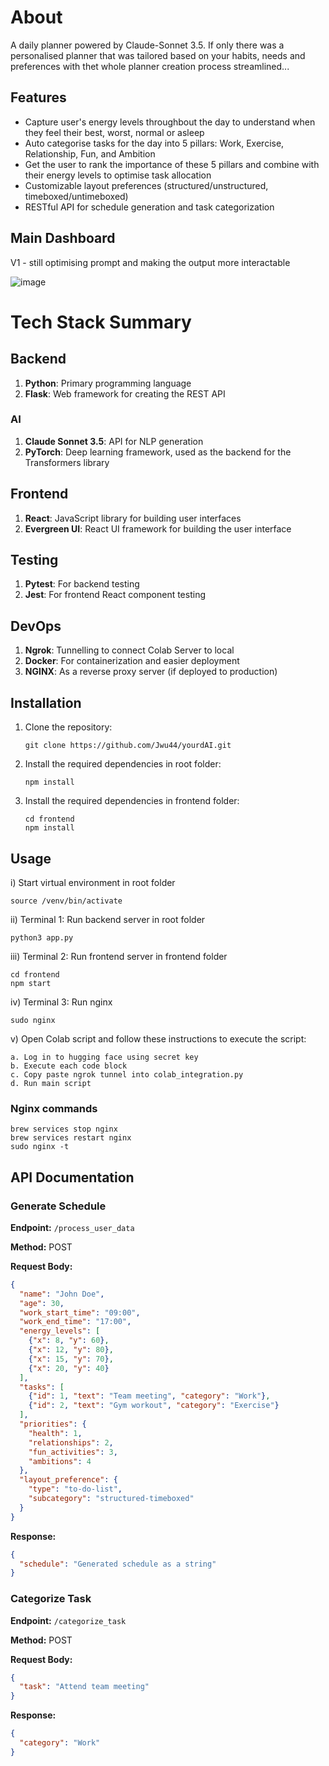 # About

A daily planner powered by Claude-Sonnet 3.5. If only there was a personalised planner that was tailored based on your habits, needs and preferences with thet whole planner creation process streamlined...

## Features

- Capture user's energy levels throughbout the day to understand when they feel their best, worst, normal or asleep 
- Auto categorise tasks for the day into 5 pillars: Work, Exercise, Relationship, Fun, and Ambition
- Get the user to rank the importance of these 5 pillars and combine with their energy levels to optimise task allocation
- Customizable layout preferences (structured/unstructured, timeboxed/untimeboxed)
- RESTful API for schedule generation and task categorization

## Main Dashboard
V1 - still optimising prompt and making the output more interactable

![image](https://github.com/Jwu44/yourdAI/assets/70676614/ec6c8c69-08ac-40d3-9b7f-b732b94d7ab0)


# Tech Stack Summary

## Backend
1. **Python**: Primary programming language
2. **Flask**: Web framework for creating the REST API

### AI
1. **Claude Sonnet 3.5**: API for NLP generation
2. **PyTorch**: Deep learning framework, used as the backend for the Transformers library

## Frontend 
1. **React**: JavaScript library for building user interfaces
2. **Evergreen UI**: React UI framework for building the user interface

## Testing
1. **Pytest**: For backend testing
2. **Jest**: For frontend React component testing

## DevOps
1. **Ngrok**: Tunnelling to connect Colab Server to local
2. **Docker**: For containerization and easier deployment 
3. **NGINX**: As a reverse proxy server (if deployed to production)


## Installation

1. Clone the repository:
   ```
   git clone https://github.com/Jwu44/yourdAI.git
   ```

2. Install the required dependencies in root folder:
   ```
   npm install
   ```
   
3. Install the required dependencies in frontend folder:
   ```
   cd frontend
   npm install
   ```
   
## Usage

i) Start virtual environment in root folder
```
source /venv/bin/activate    
```

ii) Terminal 1: Run backend server in root folder
```
python3 app.py
```

iii) Terminal 2: Run frontend server in frontend folder
```
cd frontend
npm start
```

iv) Terminal 3: Run nginx
```
sudo nginx
```

v) Open Colab script and follow these instructions to execute the script:
```
a. Log in to hugging face using secret key
b. Execute each code block
c. Copy paste ngrok tunnel into colab_integration.py
d. Run main script
```
    
### Nginx commands
```
brew services stop nginx
brew services restart nginx
sudo nginx -t
```

## API Documentation

### Generate Schedule

**Endpoint:** `/process_user_data`

**Method:** POST

**Request Body:**
```json
{
  "name": "John Doe",
  "age": 30,
  "work_start_time": "09:00",
  "work_end_time": "17:00",
  "energy_levels": [
    {"x": 8, "y": 60},
    {"x": 12, "y": 80},
    {"x": 15, "y": 70},
    {"x": 20, "y": 40}
  ],
  "tasks": [
    {"id": 1, "text": "Team meeting", "category": "Work"},
    {"id": 2, "text": "Gym workout", "category": "Exercise"}
  ],
  "priorities": {
    "health": 1,
    "relationships": 2,
    "fun_activities": 3,
    "ambitions": 4
  },
  "layout_preference": {
    "type": "to-do-list",
    "subcategory": "structured-timeboxed"
  }
}
```

**Response:**
```json
{
  "schedule": "Generated schedule as a string"
}
```

### Categorize Task

**Endpoint:** `/categorize_task`

**Method:** POST

**Request Body:**
```json
{
  "task": "Attend team meeting"
}
```

**Response:**
```json
{
  "category": "Work"
}
```
